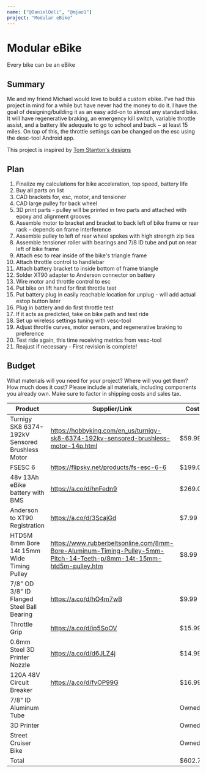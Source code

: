 ```yaml
---
name: ["@DanielQeli", "@mjao1"]
project: "Modular eBike"
---
```


# Modular eBike

Every bike can be an eBike

## Summary

Me and my friend Michael would love to build a custom ebike. I've had this project in mind for a while but have never had the money to do it. I have the goal of designing/building it as an easy add-on to almost any standard bike. It will have regenerative braking, an emergency kill switch, variable throttle assist, and a battery life adequate to go to school and back ~ at least 15 miles. On top of this, the throttle settings can be changed on the esc using the desc-tool Android app.

This project is inspired by [Tom Stanton's designs](https://youtube.com/playlist?list=PLj3Bh6Krv9CWdRwVFwF1xS_-IQH9GBHyo)

## Plan

1. Finalize my calculations for bike acceleration, top speed, battery life
2. Buy all parts on list
3. CAD brackets for, esc, motor, and tensioner
4. CAD large pulley for back wheel
5. 3D print parts - pulley will be printed in two parts and attached with epoxy and alignment grooves
6. Assemble motor to bracket and bracket to back left of bike frame or rear rack - depends on frame interference
7. Assemble pulley to left of rear wheel spokes with high strength zip ties
8. Assemble tensioner roller with bearings and 7/8 ID tube and put on rear left of bike frame
9. Attach esc to rear inside of the bike's triangle frame
10. Attach throttle control to handlebar
11. Attach battery bracket to inside bottom of frame triangle
12. Solder XT90 adapter to Anderson connector on battery
13. Wire motor and throttle control to esc
14. Put bike on lift hand for first throttle test
15. Put battery plug in easily reachable location for unplug - will add actual estop button later
16. Plug in battery and do first throttle test
17. If it acts as predicted, take on bike path and test ride
18. Set up wireless settings tuning with vesc-tool
19. Adjust throttle curves, motor sensors, and regenerative braking to preference
20. Test ride again, this time receiving metrics from vesc-tool
21. Reajust if necessary - First revision is complete!

## Budget

What materials will you need for your project? Where will you get them? How much does it cost? Please include all materials, including components you already own. Make sure to factor in shipping costs and sales tax.

| Product         | Supplier/Link                         | Cost   |
| --------------- | ------------------------------------- | ------ |
| Turnigy SK8 6374-192kV Sensored Brushless Motor   | https://hobbyking.com/en_us/turnigy-sk8-6374-192kv-sensored-brushless-motor-14p.html | $59.99  |
| FSESC 6 | https://flipsky.net/products/fs-esc-6-6  | $199.00 |
| 48v 13Ah eBike battery with BMS | https://a.co/d/hnFedn9 | $269.00 |
| Anderson to XT90 Registration | https://a.co/d/3ScajGd | $7.99 |
| HTD5M 8mm Bore 14t 15mm Wide Timing Pulley | https://www.rubberbeltsonline.com/8mm-Bore-Aluminum-Timing-Pulley-5mm-Pitch-14-Teeth-p/8mm-14t-15mm-htd5m-pulley.htm | $8.99 |
| 7/8" OD 3/8" ID Flanged Steel Ball Bearing | https://a.co/d/hO4m7wB | $9.99 |
| Throttle Grip | https://a.co/d/ip5SoOV | $15.99 |
| 0.6mm Steel 3D Printer Nozzle | https://a.co/d/d6JLZ4j | $14.99 |
| 120A 48V Circuit Breaker | https://a.co/d/fvOP99G | $16.99 |
| 7/8" ID Aluminum Tube |  | Owned |
| 3D Printer |  | Owned |
| Street Cruiser Bike |  | Owned |
| Total           |                                       | $602.73 |
